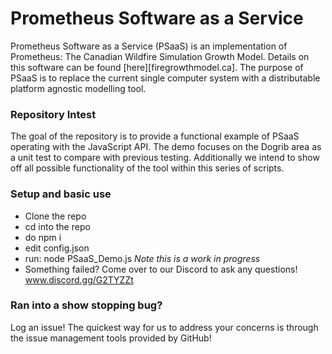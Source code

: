 # Prometheus Software as a Service

Prometheus Software as a Service (PSaaS) is an implementation of Prometheus: The Canadian Wildfire Simulation Growth Model. Details on this software can be found [here][firegrowthmodel.ca]. The purpose of PSaaS is to replace the current single computer system with a distributable platform agnostic modelling tool.

### Repository Intest

The goal of the repository is to provide a functional example of PSaaS operating with the JavaScript API. The demo focuses on the Dogrib area as a unit test to compare with previous testing. Additionally we intend to show off all possible functionality of the tool within this series of scripts.

### Setup and basic use

* Clone the repo
* cd into the repo
* do npm i
* edit config.json
* run: node PSaaS_Demo.js _Note this is a work in progress_
* Something failed? Come over to our Discord to ask any questions! www.discord.gg/G2TYZZt

### Ran into a show stopping bug?

Log an issue! The quickest way for us to address your concerns is through the issue management tools provided by GitHub!

